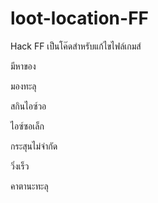 # loot-location-FF
Hack FF
เป็นโค๊ดสำหรับแก้ไขไฟล์เกมส์

มีหาของ

มองทะลุ

สกินไอซ์วอ

ไอซ์ซอเล็ก

กระสุนไม่จำกัด

วิ่งเร็ว

คาตานะทะลุ
